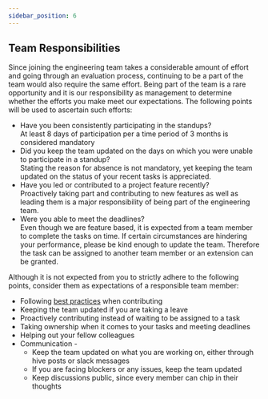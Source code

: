 ```yaml
---
sidebar_position: 6
---
```


## Team Responsibilities

Since joining the engineering team takes a considerable amount of effort and going through an evaluation process, continuing to be a part of the team would also require the same effort. Being part of the team is a rare opportunity and it is our responsibility as management to determine whether the efforts you make meet our expectations. The following points will be used to ascertain such efforts:

- Have you been consistently participating in the standups?  
At least 8 days of participation per a time period of 3 months is considered mandatory
- Did you keep the team updated on the days on which you were unable to participate in a standup?  
Stating the reason for absence is not mandatory, yet keeping the team updated on the status of your recent tasks is appreciated.
- Have you led or contributed to a project feature recently?  
Proactively taking part and contributing to new features as well as leading them is a major responsibility of being part of the engineering team.
- Were you able to meet the deadlines?  
Even though we are feature based, it is expected from a team member to complete the tasks on time. If certain circumstances are hindering your performance, please be kind enough to update the team. Therefore the task can be assigned to another team member or an extension can be granted.


Although it is not expected from you to strictly adhere to the following points, consider them as expectations of a responsible team member:

- Following [best practices](https://github.com/miniskynet/sef-site/blob/master/CONTRIBUTING.md) when contributing
- Keeping the team updated if you are taking a leave
- Proactively contributing instead of waiting to be assigned to a task
- Taking ownership when it comes to your tasks and meeting deadlines
- Helping out your fellow colleagues 
- Communication -  
  - Keep the team updated on what you are working on, either through hive posts or slack messages
  - If you are facing blockers or any issues, keep the team updated
  - Keep discussions public, since every member can chip in their thoughts
